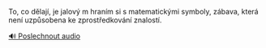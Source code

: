 
To, co dělají, je jalový m hraním si s matematickými symboly, zábava, která není uzpůsobena ke zprostředkování znalostí.

[🔊 Poslechnout audio](/data/7-paragraphs/audio/chapter_48/para_002-To-co-dlaj-je-jalov-m-hranm-si-s-matematick.mp3)
